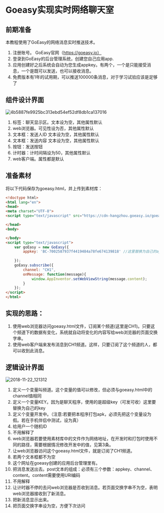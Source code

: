 
# Goeasy实现实时网络聊天室
## 前期准备

本教程使用了GoEasy的网络消息实时推送技术。
1. 注册账号。 GoEasy官网（https://goeasy.io）
2. 登录到GoEasy的后台管理系统，创建您自己应用app.
3. 应用创建好之后系统会自动为您生成appkey。有两个，一个是只能接受消息，一个是既可以发送，也可以接收消息。
4. 免费版本有1年的试用期，可以推送100000条消息，对于学习试验应该是足够了


## 组件设计界面
![4b5887fe9925bc313ebd54ef52df8db1ca137016](http://cdn.kevinkun.cn/xsj/4b5887fe9925bc313ebd54ef52df8db1ca137016.jpg)



1. 标签：聊天显示区。文本设为空，其他属性默认
2. web浏览器。可见性设为否，其他属性默认
3. 文本框：发送人ID 文本设为空，其他属性默认
4. 文本框：发送内容 文本设为空，其他属性默认
5. 按钮：发送按钮
6. 计时器：计时间隔设为50，其他属性默认
7. web客户端。属性都是默认

## 准备素材
将以下代码保存为goeasy.html，并上传到素材库：

```html
<!doctype html>
<html lang="en">
<head>
<meta charset="UTF-8">
<script type="text/javascript" src="https://cdn-hangzhou.goeasy.io/goeasy.js"></script>

</head>
<body>

</body>
<script type="text/javascript">
	var goEasy = new GoEasy({
		appkey: 'BC-7002587937f4419484a78fe674139818' //这里替换为自己的appkey
        
	});
	goEasy.subscribe({
		channel: "CH1",
		onMessage: function(message){
			window.AppInventor.setWebViewString(message.content);
		}
	});
</script>
</html>
```

## 实现的思路：
1. 使用web浏览器访问goeasy.html文件，订阅某个频道(这里是CH1)。只要这个频道下的数据有变化，系统就自动将变化的内容写给web浏览器的页面交换字串。
2. 使用web客户端来发布消息到CH1频道。这样，只要订阅了这个频道的人，都可以收到此消息。


## 逻辑设计界面
![2018-11-22_121312](http://cdn.kevinkun.cn/xsj/2018-11-22_121312.png)
1. 定义一个变量叫频道。这个变量的值可以修改，但必须与goeasy.html中的channel值相同
2. 定义一个变量KEY。因为是聊天程序，使用的是超级key（可发可收）这里要替换为自己的key
3. 定义个变量开发中。（注意:若要把本程序打包apk，必须先把这个变量设为假。若在手机伴侣中测试，设为真）
4. 给用户一个随机ID
5. 不用解释了
6. web浏览器若要使用素材库中的文件作为网络地址，在开发时和打包时使用不同的路径，需要根据情况修改开发中的值，见第3条。
7. 让web浏览器访问这个goeasy.html文件，就是订阅了CH1频道。
8. 若两个文本框都不为空
9. 这个网址在goeasy创建的应用后台管理里有。
10. 把消息发送出去。post文本的组成：必须有三个参数：appkey、channel、content。content需要使用URI编码
11. 不用解释
12. 让计时器不停的去问web浏览器是否收到消息。若页面交换字串不为空，表明web浏览器接收到了新消息。
13. 把新消息显示出来。
14. 把页面交换字串设为空，方便下次访问

